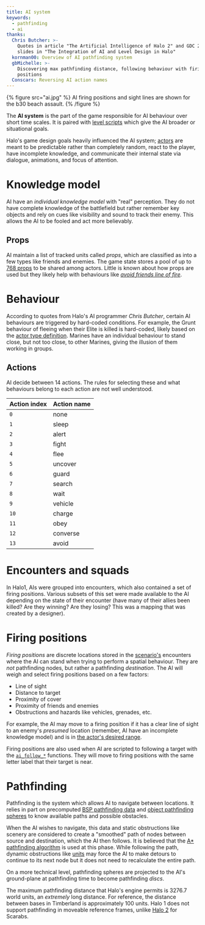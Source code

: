 ```yaml
---
title: AI system
keywords:
  - pathfinding
  - ai
thanks:
  Chris Butcher: >-
    Quotes in article "The Artificial Intelligence of Halo 2" and GDC 2002
    slides in "The Integration of AI and Level Design in Halo"
  kornman00: Overview of AI pathfinding system
  gbMichelle: >-
    Discovering max pathfinding distance, following behaviour with firing
    positions
  Conscars: Reversing AI action names
---
```

{% figure src="ai.jpg" %}
AI firing positions and sight lines are shown for the b30 beach assault.
{% /figure %}

The **AI system** is the part of the game responsible for AI behaviour over short time scales. It is paired with [level scripts](~scripting) which give the AI broader or situational goals.

Halo's game design goals heavily influenced the AI system; [actors](~actor) are meant to be predictable rather than completely random, react to the player, have incomplete knowledge, and communicate their internal state via dialogue, animations, and focus of attention.

# Knowledge model
AI have an _individual knowledge model_ with "real" perception. They do not have complete knowledge of the battlefield but rather remember key objects and rely on cues like visibility and sound to track their enemy. This allows the AI to be fooled and act more believably.

## Props
AI maintain a list of tracked units called _props_, which are classified as into a few types like friends and enemies. The game state stores a pool of up to [768 props](~game-state#datum-arrays) to be shared among actors. Little is known about how props are used but they likely help with behaviours like [_avoid friends line of fire_](~actor#tag-field-flags-avoid-friends-line-of-fire).

# Behaviour
According to quotes from Halo's AI programmer _Chris Butcher_, certain AI behaviours are triggered by hard-coded conditions. For example, the Grunt behaviour of fleeing when their Elite is killed is hard-coded, likely based on the [actor type definition](~actor#actor-type-definitions). Marines have an individual behaviour to stand close, but not too close, to other Marines, giving the illusion of them working in groups.

## Actions
AI decide between 14 actions. The rules for selecting these and what behaviours belong to each action are not well understood.

| Action index | Action name |
|--------------|-------------|
| `0`          | none        |
| `1`          | sleep       |
| `2`          | alert       |
| `3`          | fight       |
| `4`          | flee        |
| `5`          | uncover     |
| `6`          | guard       |
| `7`          | search      |
| `8`          | wait        |
| `9`          | vehicle     |
| `10`         | charge      |
| `11`         | obey        |
| `12`         | converse    |
| `13`         | avoid       |

# Encounters and squads
In Halo1, AIs were grouped into encounters, which also contained a set of firing positions. Various subsets of this set were made available to the AI depending on the state of their encounter (have many of their allies been killed? Are they winning? Are they losing? This was a mapping that was created by a designer).

# Firing positions
_Firing positions_ are discrete locations stored in the [scenario's](~scenario) encounters where the AI can stand when trying to perform a spatial behaviour. They are _not_ pathfinding nodes, but rather a pathfinding _destination_. The AI will weigh and select firing positions based on a few factors:

* Line of sight
* Distance to target
* Proximity of cover
* Proximity of friends and enemies
* Obstructions and hazards like vehicles, grenades, etc.

For example, the AI may move to a firing position if it has a clear line of sight to an enemy's _presumed_ location (remember, AI have an incomplete knowledge model) and is in [the actor's desired range](~actor_variant#tag-field-desired-combat-range).

Firing positions are also used when AI are scripted to following a target with the [`ai_follow_*`](~scripting#functions-ai-follow-target-players) functions. They will move to firing positions with the same letter label that their target is near.

# Pathfinding
Pathfinding is the system which allows AI to navigate between locations. It relies in part on precomputed [BSP pathfinding data](~scenario_structure_bsp#pathfinding-data) and [object pathfinding spheres](~model_collision_geometry#pathfinding-spheres) to know available paths and possible obstacles.

When the AI wishes to navigate, this data and static obstructions like scenery are considered to create a "smoothed" path of nodes between source and destination, which the AI then follows. It is believed that the [A* pathfinding algorithm][a-star-wiki] is used at this phase. While following the path, dynamic obstructions like [units](~unit) may force the AI to make detours to continue to its next node but it does not need to recalculate the entire path.

On a more technical level, pathfinding spheres are projected to the AI's ground-plane at pathfinding time to become pathfinding _discs_.

The maximum pathfinding distance that Halo's engine permits is 3276.7 world units, an _extremely_ long distance. For reference, the distance between bases in Timberland is approximately 100 units. Halo 1 does not support pathfinding in moveable reference frames, unlike [Halo 2](~h2) for Scarabs.


[a-star-wiki]: https://en.wikipedia.org/wiki/A*_search_algorithm
